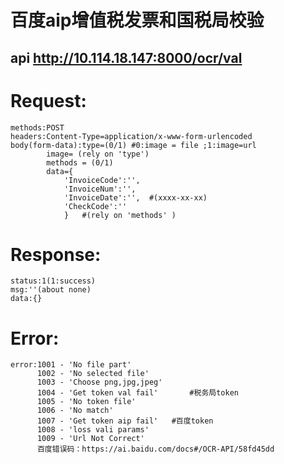 百度aip增值税发票和国税局校验
===
api http://10.114.18.147:8000/ocr/val
---
Request:
===
	methods:POST
	headers:Content-Type=application/x-www-form-urlencoded
	body(form-data):type=(0/1) #0:image = file ;1:image=url
			image= (rely on 'type')
			methods = (0/1) 
			data={
				'InvoiceCode':'',
				'InvoiceNum':'',
				'InvoiceDate':'',  #(xxxx-xx-xx)
				'CheckCode':''
				}	#(rely on 'methods' )
				
Response:
===
	status:1(1:success)
	msg:''(about none)
	data:{}
	

Error:
===
	error:1001 - 'No file part'        
	      1002 - 'No selected file'
	      1003 - 'Choose png,jpg,jpeg'
	      1004 - 'Get token val fail'       #税务局token
	      1005 - 'No token file'
	      1006 - 'No match'
	      1007 - 'Get token aip fail'	#百度token	
	      1008 - 'loss vali params'
	      1009 - 'Url Not Correct'
	      百度错误码：https://ai.baidu.com/docs#/OCR-API/58fd45dd
	      
